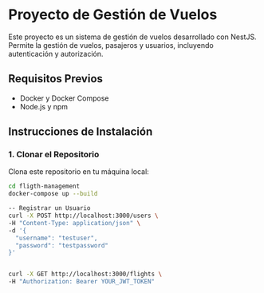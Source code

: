 # Proyecto de Gestión de Vuelos

Este proyecto es un sistema de gestión de vuelos desarrollado con NestJS. Permite la gestión de vuelos, pasajeros y usuarios, incluyendo autenticación y autorización.

## Requisitos Previos

- Docker y Docker Compose
- Node.js y npm

## Instrucciones de Instalación

### 1. Clonar el Repositorio

Clona este repositorio en tu máquina local:

```bash
cd fligth-management
docker-compose up --build

-- Registrar un Usuario 
curl -X POST http://localhost:3000/users \
-H "Content-Type: application/json" \
-d '{
  "username": "testuser",
  "password": "testpassword"
}'


curl -X GET http://localhost:3000/flights \
-H "Authorization: Bearer YOUR_JWT_TOKEN"